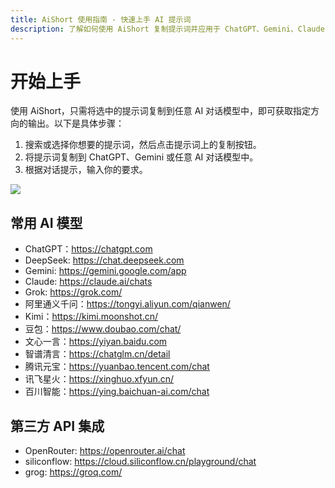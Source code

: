 ```yaml
---
title: AiShort 使用指南 - 快速上手 AI 提示词  
description: 了解如何使用 AiShort 复制提示词并应用于 ChatGPT、Gemini、Claude 等 AI 模型，提升对话效果。支持第三方 API 集成，轻松开启 AI 体验。  
---
```


# 开始上手

使用 AiShort，只需将选中的提示词复制到任意 AI 对话模型中，即可获取指定方向的输出。以下是具体步骤：

1. 搜索或选择你想要的提示词，然后点击提示词上的复制按钮。
2. 将提示词复制到 ChatGPT、Gemini 或任意 AI 对话模型中。
3. 根据对话提示，输入你的要求。

![](https://img.newzone.top/gif/how-to-use-aishort.gif?imageMogr2/format/webp)

## 常用 AI 模型

- ChatGPT：https://chatgpt.com
- DeepSeek: https://chat.deepseek.com
- Gemini: https://gemini.google.com/app
- Claude: https://claude.ai/chats
- Grok: https://grok.com/
- 阿里通义千问：https://tongyi.aliyun.com/qianwen/
- Kimi：https://kimi.moonshot.cn/
- 豆包：https://www.doubao.com/chat/
- 文心一言：https://yiyan.baidu.com
- 智谱清言：https://chatglm.cn/detail
- 腾讯元宝：https://yuanbao.tencent.com/chat
- 讯飞星火：https://xinghuo.xfyun.cn/
- 百川智能：https://ying.baichuan-ai.com/chat

## 第三方 API 集成

- OpenRouter: https://openrouter.ai/chat
- siliconflow: https://cloud.siliconflow.cn/playground/chat
- grog: https://groq.com/

